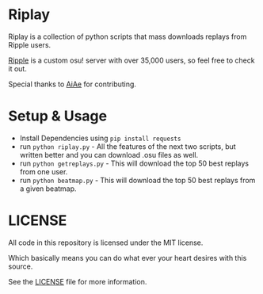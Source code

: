 # Riplay
Riplay is a collection of python scripts that mass downloads replays from Ripple users.

[Ripple](https://ripple.moe/) is a custom osu! server with over 35,000 users, so feel free to check it out.

Special thanks to [AiAe](https://github.com/AiAe) for contributing.

# Setup & Usage
* Install Dependencies using `pip install requests`
* run `python riplay.py` - All the features of the next two scripts, but written better and you can download .osu files as well.
* run `python getreplays.py` - This will download the top 50 best replays from one user.
* run `python beatmap.py` - This will download the top 50 best replays from a given beatmap.

# LICENSE

All code in this repository is licensed under the MIT license.

Which basically means you can do what ever your heart desires with this source.

See the [LICENSE](https://github.com/Swan/Goose/blob/master/LICENSE) file for more information.
